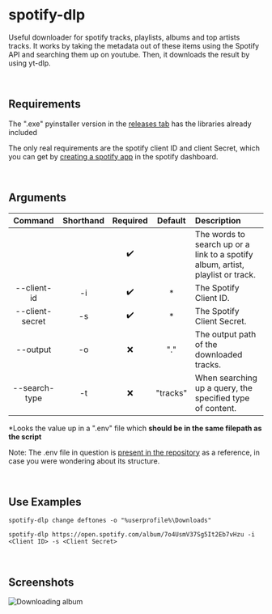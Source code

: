 # spotify-dlp
Useful downloader for spotify tracks, playlists, albums and top artists tracks.
It works by taking the metadata out of these items using the Spotify API and searching them up on youtube.
Then, it downloads the result by using yt-dlp.


&nbsp;
## Requirements
The ".exe" pyinstaller version in the [releases tab](/releases/latest) has the libraries already included

The only real requirements are the spotify client ID and client Secret, which you can get by [creating a spotify app](https://developer.spotify.com/documentation/web-api/concepts/apps) in the spotify dashboard.


&nbsp;
## Arguments
| Command         | Shorthand | Required           | Default  | Description
|:-:              |:-:        |:-:                 |:-:       |:-
|                 |           | :heavy_check_mark: |          | The words to search up or a link to a spotify album, artist, playlist or track.
| --client-id     | -i        | :heavy_check_mark: | *        | The Spotify Client ID.
| --client-secret | -s        | :heavy_check_mark: | *        | The Spotify Client Secret.
| --output        | -o        | :x:                | "."      | The output path of the downloaded tracks.
| --search-type   | -t        | :x:                | "tracks" | When searching up a query, the specified type of content.

*Looks the value up in a ".env" file which **should be in the same filepath as the script**

Note: The .env file in question is [present in the repository](.env) as a reference, in case you were wondering about its structure.


&nbsp;
## Use Examples
```
spotify-dlp change deftones -o "%userprofile%\Downloads"
```
```
spotify-dlp https://open.spotify.com/album/7o4UsmV37Sg5It2Eb7vHzu -i <Client ID> -s <Client Secret>
```


&nbsp;
## Screenshots
![Downloading album](https://i.imgur.com/5A51fah.png)